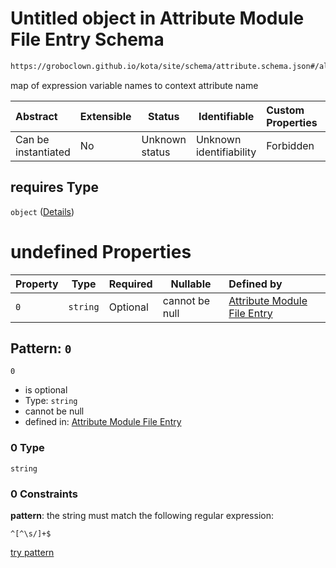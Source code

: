 # Untitled object in Attribute Module File Entry Schema

```txt
https://groboclown.github.io/kota/site/schema/attribute.schema.json#/allOf/1/oneOf/9/properties/requires
```

map of expression variable names to context attribute name


| Abstract            | Extensible | Status         | Identifiable            | Custom Properties | Additional Properties | Access Restrictions | Defined In                                                                                       |
| :------------------ | ---------- | -------------- | ----------------------- | :---------------- | --------------------- | ------------------- | ------------------------------------------------------------------------------------------------ |
| Can be instantiated | No         | Unknown status | Unknown identifiability | Forbidden         | Allowed               | none                | [attribute.schema.json\*](../../../../docs/bin/out/attribute.schema.json "open original schema") |

## requires Type

`object` ([Details](attribute-allof-1-oneof-9-properties-requires.md))

# undefined Properties

| Property | Type     | Required | Nullable       | Defined by                                                                                                                                                                                                                              |
| :------- | -------- | -------- | -------------- | :-------------------------------------------------------------------------------------------------------------------------------------------------------------------------------------------------------------------------------------- |
| `0`      | `string` | Optional | cannot be null | [Attribute Module File Entry](attribute-allof-1-oneof-9-properties-requires-patternproperties-0.md "https&#x3A;//groboclown.github.io/kota/site/schema/attribute.schema.json#/allOf/1/oneOf/9/properties/requires/patternProperties/0") |

## Pattern: `0`




`0`

-   is optional
-   Type: `string`
-   cannot be null
-   defined in: [Attribute Module File Entry](attribute-allof-1-oneof-9-properties-requires-patternproperties-0.md "https&#x3A;//groboclown.github.io/kota/site/schema/attribute.schema.json#/allOf/1/oneOf/9/properties/requires/patternProperties/0")

### 0 Type

`string`

### 0 Constraints

**pattern**: the string must match the following regular expression: 

```regexp
^[^\s/]+$
```

[try pattern](https://regexr.com/?expression=%5E%5B%5E%5Cs%2F%5D%2B%24 "try regular expression with regexr.com")
